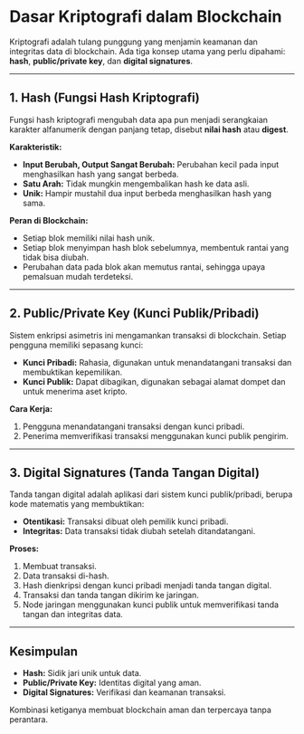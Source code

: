 # Dasar Kriptografi dalam Blockchain

Kriptografi adalah tulang punggung yang menjamin keamanan dan integritas data di blockchain. Ada tiga konsep utama yang perlu dipahami: **hash**, **public/private key**, dan **digital signatures**.

---

## 1. Hash (Fungsi Hash Kriptografi)

Fungsi hash kriptografi mengubah data apa pun menjadi serangkaian karakter alfanumerik dengan panjang tetap, disebut **nilai hash** atau **digest**.

**Karakteristik:**
- **Input Berubah, Output Sangat Berubah:** Perubahan kecil pada input menghasilkan hash yang sangat berbeda.
- **Satu Arah:** Tidak mungkin mengembalikan hash ke data asli.
- **Unik:** Hampir mustahil dua input berbeda menghasilkan hash yang sama.

**Peran di Blockchain:**
- Setiap blok memiliki nilai hash unik.
- Setiap blok menyimpan hash blok sebelumnya, membentuk rantai yang tidak bisa diubah.
- Perubahan data pada blok akan memutus rantai, sehingga upaya pemalsuan mudah terdeteksi.

---

## 2. Public/Private Key (Kunci Publik/Pribadi)

Sistem enkripsi asimetris ini mengamankan transaksi di blockchain. Setiap pengguna memiliki sepasang kunci:

- **Kunci Pribadi:** Rahasia, digunakan untuk menandatangani transaksi dan membuktikan kepemilikan.
- **Kunci Publik:** Dapat dibagikan, digunakan sebagai alamat dompet dan untuk menerima aset kripto.

**Cara Kerja:**
1. Pengguna menandatangani transaksi dengan kunci pribadi.
2. Penerima memverifikasi transaksi menggunakan kunci publik pengirim.

---

## 3. Digital Signatures (Tanda Tangan Digital)

Tanda tangan digital adalah aplikasi dari sistem kunci publik/pribadi, berupa kode matematis yang membuktikan:

- **Otentikasi:** Transaksi dibuat oleh pemilik kunci pribadi.
- **Integritas:** Data transaksi tidak diubah setelah ditandatangani.

**Proses:**
1. Membuat transaksi.
2. Data transaksi di-hash.
3. Hash dienkripsi dengan kunci pribadi menjadi tanda tangan digital.
4. Transaksi dan tanda tangan dikirim ke jaringan.
5. Node jaringan menggunakan kunci publik untuk memverifikasi tanda tangan dan integritas data.

---

## Kesimpulan

- **Hash:** Sidik jari unik untuk data.
- **Public/Private Key:** Identitas digital yang aman.
- **Digital Signatures:** Verifikasi dan keamanan transaksi.

Kombinasi ketiganya membuat blockchain aman dan terpercaya tanpa perantara.
